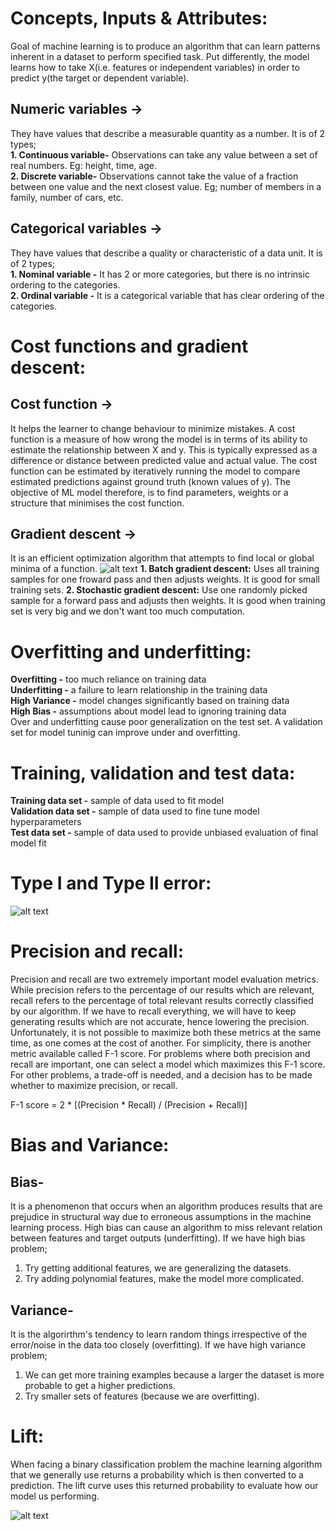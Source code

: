 # Concepts, Inputs & Attributes:
Goal of machine learning is to produce an algorithm that can learn patterns inherent in a dataset to perform specified task.
Put differently, the model learns how to take X(i.e. features or independent variables) in order to predict y(the target or dependent variable).
## Numeric variables ->
They have values that describe a measurable quantity as a number. It is of 2 types;<br/>
**1. Continuous variable-** Observations can take any value between a set of real numbers. Eg: height, time, age.<br/>
**2. Discrete variable-** Observations cannot take the value of a fraction between one value and the next closest value. Eg; number of members in a family, number of cars, etc.
## Categorical variables ->
They have values that describe a quality or characteristic of a data unit. It is of 2 types;<br/>
**1. Nominal variable -** It has 2 or more categories, but there is no intrinsic ordering to the categories.<br/>
**2. Ordinal variable -** It is a categorical variable that has clear ordering of the categories.

# Cost functions and gradient descent:
## Cost function ->
It helps the learner to change behaviour to minimize mistakes. 
A cost function is a measure of how wrong the model is in terms of its ability to estimate the relationship between X and y.
This is typically expressed as a difference or distance between predicted value and actual value.
The cost function can be estimated by iteratively running the model to compare estimated predictions against ground truth (known values of y).
The objective of ML model therefore, is to find parameters, weights or a structure that minimises the cost function.
## Gradient descent ->
It is an efficient optimization algorithm that attempts to find local or global minima of a function.
![alt text](https://dmol.pub/_images/loss-lr.gif)
**1. Batch gradient descent:** Uses all training samples for one froward pass and then adjusts weights. It is good for small training sets.
**2. Stochastic gradient descent:** Use one randomly picked sample for a forward pass and adjusts then weights. It is good when training set is very big and we don't want too much computation.

# Overfitting and underfitting:
**Overfitting -** too much reliance on training data<br/>
**Underfitting -** a failure to learn relationship in the training data<br/>
**High Variance -** model changes significantly based on training data<br/>
**High Bias -** assumptions about model lead to ignoring training data<br/>
Over and underfitting cause poor generalization on the test set. A validation set for model tuninig can improve under and overfitting.

# Training, validation and test data:
**Training data set -** sample of data used to fit model<br/>
**Validation data set -** sample of data used to fine tune model hyperparameters<br/>
**Test data set -** sample of data used to provide unbiased evaluation of final model fit

# Type I and Type II error:
![alt text](https://www.abtasty.com/wp-content/uploads/type-1-2-errors.png)

# Precision and recall:
Precision and recall are two extremely important model evaluation metrics. While precision refers to the percentage of our results which are relevant, recall refers to the percentage of total relevant results correctly classified by our algorithm. If we have to recall everything, we will have to keep generating results which are not accurate, hence lowering the precision. Unfortunately, it is not possible to maximize both these metrics at the same time, as one comes at the cost of another. For simplicity, there is another metric available called F-1 score. For problems where both precision and recall are important, one can select a model which maximizes this F-1 score. For other problems, a trade-off is needed, and a decision has to be made whether to maximize precision, or recall.

F-1 score = 2 * [(Precision * Recall) / (Precision + Recall)]

# Bias and Variance:
## Bias- 
It is a phenomenon that occurs when an algorithm produces results that are prejudice in structural way due to erroneous assumptions in the machine learning process. High bias can cause an algorithm to miss relevant relation between features and target outputs (underfitting). 
If we have high bias problem;
1. Try getting additional features, we are generalizing the datasets.
2. Try adding polynomial features, make the model more complicated.
## Variance- 
It is the algorirthm's tendency to learn random things irrespective of the error/noise in the data too closely (overfitting).
If we have high variance problem;
1. We can get more training examples because a larger the dataset is more probable to get a higher predictions.
2. Try smaller sets of features (because we are overfitting).

# Lift:
When facing a binary classification problem the machine learning algorithm that we generally use returns a probability which is then converted to a prediction. The lift curve uses this returned probability to evaluate how our model us performing.

![alt text](https://miro.medium.com/max/926/1*ViEu6FT2k3cODY2KHpd67g.png)
